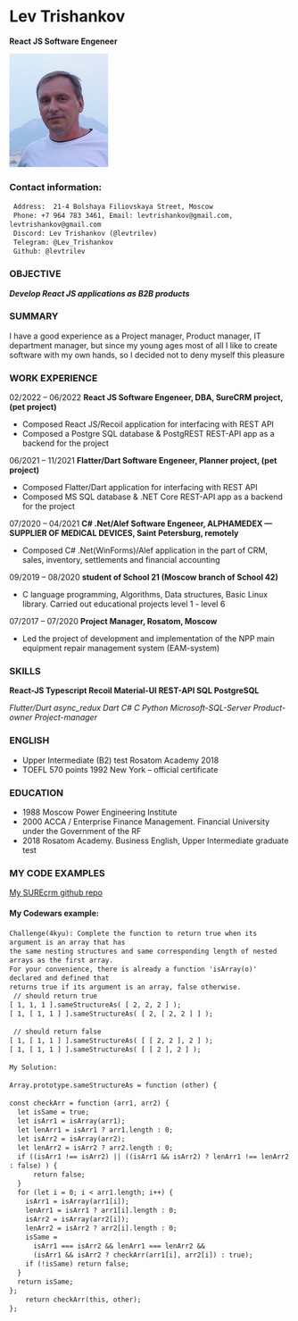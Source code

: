 # Lev Trishankov
**React JS Software Engeneer**

![Lev Trishankov](/assets/images/myphoto.jpg)

### Contact information:
```
 Address:  21-4 Bolshaya Filiovskaya Street, Moscow
 Phone: +7 964 783 3461, Email: levtrishankov@gmail.com, levtrishankov@gmail.com
 Discord: Lev Trishankov (@levtrilev)
 Telegram: @Lev_Trishankov
 Github: @levtrilev
```
### OBJECTIVE 	
***Develop React JS applications as B2B  products***

### SUMMARY
<p>I have a good experience as a Project manager, Product manager, IT department manager, but since my young ages most of all I like to create software with my own hands, so I decided not to deny myself this pleasure</p>

### WORK EXPERIENCE

02/2022 – 06/2022
**React JS Software Engeneer, DBA, SureCRM project, (pet project)**
- Composed React JS/Recoil application for interfacing with REST API
- Composed a Postgre SQL database & PostgREST REST-API app as a backend for the project

06/2021 – 11/2021
**Flatter/Dart Software Engeneer, Planner project, (pet project)**
- Composed Flatter/Dart application for interfacing with REST API
- Composed MS SQL database & .NET Core REST-API app as a backend for the project

07/2020 – 04/2021
**C# .Net/Alef Software Engeneer, ALPHAMEDEX — SUPPLIER OF MEDICAL DEVICES, Saint Petersburg, remotely**
- Composed C# .Net(WinForms)/Alef application in the part of CRM, sales, inventory, settlements and financial accounting

09/2019 – 08/2020
**student of School 21 (Moscow branch of School 42)**
- C language programming, Algorithms, Data structures, Basic Linux library. Carried out educational projects level 1 - level 6

07/2017 – 07/2020
**Project Manager, Rosatom, Moscow**
- Led the project of development and implementation of the NPP main equipment repair management system (EAM-system)

### SKILLS
**React-JS Typescript Recoil Material-UI REST-API SQL PostgreSQL** 

_Flutter/Durt async_redux Dart C# C Python Microsoft-SQL-Server
Product-owner Project-manager_

### ENGLISH
- Upper Intermediate (B2) test Rosatom Academy 2018
- TOEFL 570 points 1992 New York – official certificate

### EDUCATION
- 1988 Moscow Power Engineering Institute
- 2000 ACCA / Enterprise Finance Management. Financial University under the Government of the RF
- 2018 Rosatom Academy. Business English, Upper Intermediate graduate test

### MY CODE EXAMPLES
[My SUREcrm github repo](https://github.com/levtrilev/surecrm)

#### My Codewars example:
```
Challenge(4kyu): Complete the function to return true when its argument is an array that has 
the same nesting structures and same corresponding length of nested arrays as the first array. 
For your convenience, there is already a function 'isArray(o)' declared and defined that 
returns true if its argument is an array, false otherwise.
 // should return true
[ 1, 1, 1 ].sameStructureAs( [ 2, 2, 2 ] );          
[ 1, [ 1, 1 ] ].sameStructureAs( [ 2, [ 2, 2 ] ] );  

 // should return false 
[ 1, [ 1, 1 ] ].sameStructureAs( [ [ 2, 2 ], 2 ] );  
[ 1, [ 1, 1 ] ].sameStructureAs( [ [ 2 ], 2 ] ); 

My Solution:

Array.prototype.sameStructureAs = function (other) {

const checkArr = function (arr1, arr2) {
  let isSame = true;
  let isArr1 = isArray(arr1);
  let lenArr1 = isArr1 ? arr1.length : 0;
  let isArr2 = isArray(arr2);
  let lenArr2 = isArr2 ? arr2.length : 0;
  if ((isArr1 !== isArr2) || ((isArr1 && isArr2) ? lenArr1 !== lenArr2 : false) ) {
      return false;
  }
  for (let i = 0; i < arr1.length; i++) {
    isArr1 = isArray(arr1[i]);
    lenArr1 = isArr1 ? arr1[i].length : 0;
    isArr2 = isArray(arr2[i]);
    lenArr2 = isArr2 ? arr2[i].length : 0;
    isSame =
      isArr1 === isArr2 && lenArr1 === lenArr2 &&
      (isArr1 && isArr2 ? checkArr(arr1[i], arr2[i]) : true);
    if (!isSame) return false;
  }
  return isSame;
};
    return checkArr(this, other);
};
```